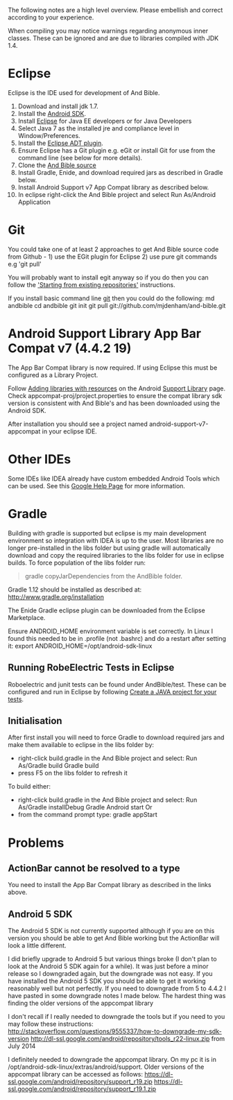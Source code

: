 The following notes are a high level overview.  Please embellish and correct according to your experience.

When compiling you may notice warnings regarding anonymous inner classes.  These can be ignored and are due to libraries compiled with JDK 1.4.

# Eclipse #

Eclipse is the IDE used for development of And Bible.

  1. Download and install jdk 1.7.
  1. Install the [Android SDK](http://developer.android.com/sdk/index.html).
  1. Install [Eclipse](http://www.eclipse.org/downloads/) for Java EE developers or for Java Developers
  1. Select Java 7 as the installed jre and compliance level in Window/Preferences.
  1. Install the [Eclipse ADT plugin](http://developer.android.com/sdk/eclipse-adt.html).
  1. Ensure Eclipse has a Git plugin e.g. eGit or install Git for use from the command line (see below for more details).
  1. Clone the [And Bible source](https://github.com/mjdenham/and-bible)
  1. Install Gradle, Enide, and download required jars as described in Gradle below.
  1. Install Android Support v7 App Compat library as described below.
  1. In eclipse right-click the And Bible project and select Run As/Android Application

# Git #

You could take one of at least 2 approaches to get And Bible source code from Github - 1) use the EGit plugin for Eclipse 2) use pure git commands e.g 'git pull'

You will probably want to install egit anyway so if you do then you can follow the ['Starting from existing repositories'](http://wiki.eclipse.org/EGit/User_Guide#Starting_from_existing_Git_Repositories) instructions.

If you install basic command line [git](http://git-scm.com/) then you could do the following:
md andbible
cd andbible
git init
git pull git://github.com/mjdenham/and-bible.git

# Android Support Library App Bar Compat v7 (4.4.2 19) #
The App Bar Compat library is now required.  If using Eclipse this must be configured as a Library Project.

Follow [Adding libraries with resources](http://developer.android.com/tools/support-library/setup.html#libs-with-res) on the Android [Support Library](http://developer.android.com/tools/support-library) page.
Check appcompat-proj/project.properties to ensure the compat library sdk version is consistent with And Bible's and has been downloaded using the Android SDK.

After installation you should see a project named android-support-v7-appcompat in your eclipse IDE.

# Other IDEs #

Some IDEs like IDEA already have custom embedded Android Tools which can be used.  See this [Google Help Page](http://developer.android.com/guide/developing/other-ide.html) for more information.

# Gradle #
Building with gradle is supported but eclipse is my main development environment so integration with IDEA is up to the user.  Most libraries are no longer pre-installed in the libs folder but using gradle will automatically download and copy the required libraries to the libs folder for use in eclipse builds.  To force population of the libs folder run:
> gradle copyJarDependencies
from the AndBible folder.

Gradle 1.12 should be installed as described at:
http://www.gradle.org/installation

The Enide Gradle eclipse plugin can be downloaded from the Eclipse Marketplace.

Ensure ANDROID\_HOME environment variable is set correctly.  In Linux I found this needed to be in .profile (not .bashrc) and do a restart after setting it:
export ANDROID\_HOME=/opt/android-sdk-linux

## Running RobeElectric Tests in Eclipse ##
Roboelectric and junit tests can be found under AndBible/test.  These can be configured and run in Eclipse by following [Create a JAVA project for your tests](http://robolectric.org/eclipse-quick-start/).

## Initialisation ##
After first install you will need to force Gradle to download required jars and make them available to eclipse in the libs folder by:
  * right-click build.gradle in the And Bible project and select: Run As/Gradle build Gradle build
  * press F5 on the libs folder to refresh it


To build either:
  * right-click build.gradle in the And Bible project and select: Run As/Gradle installDebug Gradle Android start
Or
  * from the command prompt type: gradle appStart

# Problems #
## ActionBar cannot be resolved to a type ##
You need to install the App Bar Compat library as described in the links above.

## Android 5 SDK ##
The Android 5 SDK is not currently supported although if you are on this version you should be able to get And Bible working but the ActionBar will look a little different.

I did briefly upgrade to Android 5 but various things broke (I don't plan to look at the Android 5 SDK again for a while).  It was just before a minor release so I downgraded again, but the downgrade was not easy.  If you have installed the Android 5 SDK you should be able to get it working reasonably well but not perfectly.  If you need to downgrade from 5 to 4.4.2 I have pasted in some downgrade notes I made below.  The hardest thing was finding the older versions of the appcompat library

I don't recall if I really needed to downgrade the tools but if you need to you may follow these instructions:
http://stackoverflow.com/questions/9555337/how-to-downgrade-my-sdk-version
http://dl-ssl.google.com/android/repository/tools_r22-linux.zip
from July 2014

I definitely needed to downgrade the appcompat library.  On my pc it is in /opt/android-sdk-linux/extras/android/support.
Older versions of the appcompat library can be accessed as follows:
https://dl-ssl.google.com/android/repository/support_r19.zip
https://dl-ssl.google.com/android/repository/support_r19.1.zip